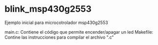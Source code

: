 # blink_msp430g2553
Ejemplo inicial para microcotrolador msp430g2553

main.c: Contiene el código que permite encender/apagar un led
Makefile: Contine las instrucciones para compilar el archivo ".c"
